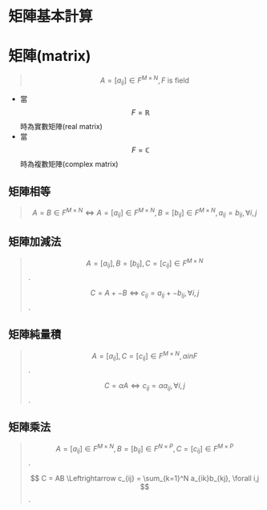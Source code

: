 # 矩陣基本計算

# 矩陣\(matrix\)

> $$A=[a_{ij}]\in F^{M \times N}, F \text{ is field}$$

* 當$$F = \mathbb{R}$$時為實數矩陣\(real matrix\)
* 當$$F=\mathbb{C}$$時為複數矩陣\(complex matrix\)

## 矩陣相等

> $$ A=B\in F^{M\times N} \Leftrightarrow A=[a_{ij}]\in F^{M \times N}, B=[b_{ij}]\in F^{M \times N}, a_{ij} = b_{ij}, \forall i, j$$

## 矩陣加減法
> $$  A=[a_{ij}], B=[b_{ij}], C=[c_{ij}]\in F^{M \times N} $$.
> 
> $$ C = A+-B \Leftrightarrow  c_{ij} = a_{ij} +- b_{ij}, \forall i, j$$.

## 矩陣純量積
> $$  A=[a_{ij}], C=[c_{ij}]\in F^{M \times N}, \alpha in F $$.
> 
> $$ C=\alpha A \Leftrightarrow c_{ij} = \alpha a_{ij}, \forall i, j $$.

## 矩陣乘法
> $$  A=[a_{ij}] \in F^{M \times N}, B=[b_{ij}] \in F^{N \times P}, C=[c_{ij}]\in F^{M \times P} $$.
> 
> $$ C = AB \Leftrightarrow c_{ij} = \sum_{k=1}^N a_{ik}b_{kj}, \forall i,j $$.
 




